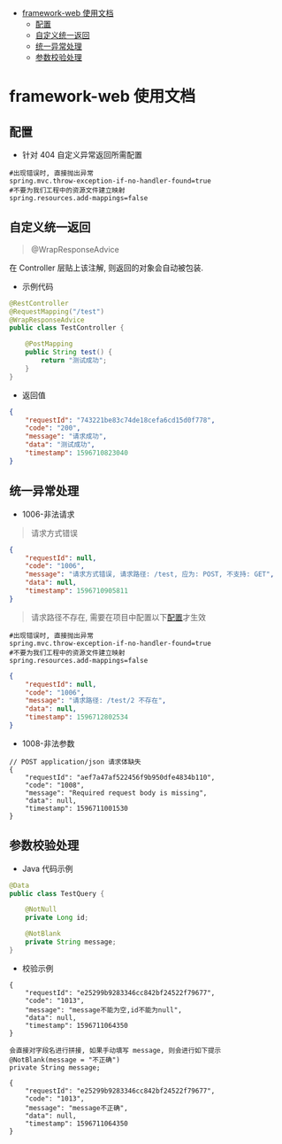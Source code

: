 <!-- START doctoc generated TOC please keep comment here to allow auto update -->
<!-- DON'T EDIT THIS SECTION, INSTEAD RE-RUN doctoc TO UPDATE -->

- [framework-web 使用文档](#framework-web-%E4%BD%BF%E7%94%A8%E6%96%87%E6%A1%A3)
  - [配置](#%E9%85%8D%E7%BD%AE)
  - [自定义统一返回](#%E8%87%AA%E5%AE%9A%E4%B9%89%E7%BB%9F%E4%B8%80%E8%BF%94%E5%9B%9E)
  - [统一异常处理](#%E7%BB%9F%E4%B8%80%E5%BC%82%E5%B8%B8%E5%A4%84%E7%90%86)
  - [参数校验处理](#%E5%8F%82%E6%95%B0%E6%A0%A1%E9%AA%8C%E5%A4%84%E7%90%86)

<!-- END doctoc generated TOC please keep comment here to allow auto update -->

# framework-web 使用文档

## 配置

- 针对 404 自定义异常返回所需配置
```properties
#出现错误时, 直接抛出异常
spring.mvc.throw-exception-if-no-handler-found=true
#不要为我们工程中的资源文件建立映射
spring.resources.add-mappings=false
```

## 自定义统一返回

> @WrapResponseAdvice

在 Controller 层贴上该注解, 则返回的对象会自动被包装.

- 示例代码

```java
@RestController
@RequestMapping("/test")
@WrapResponseAdvice
public class TestController {

    @PostMapping
    public String test() {
        return "测试成功";
    }
}
```

- 返回值

```json
{
    "requestId": "743221be83c74de18cefa6cd15d0f778",
    "code": "200",
    "message": "请求成功",
    "data": "测试成功",
    "timestamp": 1596710823040
}
```


## 统一异常处理

- 1006-非法请求


> 请求方式错误
```json
{
    "requestId": null,
    "code": "1006",
    "message": "请求方式错误, 请求路径: /test, 应为: POST, 不支持: GET",
    "data": null,
    "timestamp": 1596710905811
}
```

> 请求路径不存在, 需要在项目中配置以下[配置](#配置)才生效
```properties
#出现错误时, 直接抛出异常
spring.mvc.throw-exception-if-no-handler-found=true
#不要为我们工程中的资源文件建立映射
spring.resources.add-mappings=false
```
```json
{
    "requestId": null,
    "code": "1006",
    "message": "请求路径: /test/2 不存在",
    "data": null,
    "timestamp": 1596712802534
}
```


- 1008-非法参数
```text
// POST application/json 请求体缺失
{
    "requestId": "aef7a47af522456f9b950dfe4834b110",
    "code": "1008",
    "message": "Required request body is missing",
    "data": null,
    "timestamp": 1596711001530
}

```


## 参数校验处理

- Java 代码示例
```java
@Data
public class TestQuery {

    @NotNull
    private Long id;

    @NotBlank
    private String message;
}

```

- 校验示例

```text
{
    "requestId": "e25299b9283346cc842bf24522f79677",
    "code": "1013",
    "message": "message不能为空,id不能为null",
    "data": null,
    "timestamp": 1596711064350
}

会直接对字段名进行拼接, 如果手动填写 message, 则会进行如下提示
@NotBlank(message = "不正确")
private String message;

{
    "requestId": "e25299b9283346cc842bf24522f79677",
    "code": "1013",
    "message": "message不正确",
    "data": null,
    "timestamp": 1596711064350
}
```
